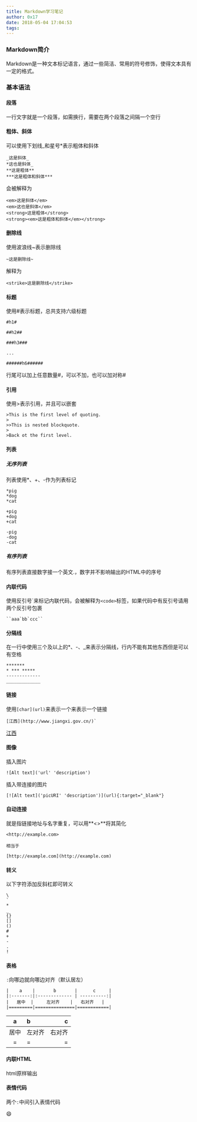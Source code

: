 ```yaml
---
title: Markdown学习笔记
author: 0x17
date: 2018-05-04 17:04:53
tags:
---
```


### Markdown简介

Markdown是一种文本标记语言，通过一些简洁、常用的符号修饰，使得文本具有一定的格式。

### 基本语法

#### 段落

一行文字就是一个段落，如需换行，需要在两个段落之间隔一个空行

#### 粗体、斜体

可以使用下划线\_和星号\*表示粗体和斜体

```
_这是斜体_
*这也是斜体_
**这是粗体**
***这是粗体和斜体***
```

会被解释为
```
<em>这是斜体</em>
<em>这也是斜体</em>
<strong>这是粗体</strong>
<strong><em>这是粗体和斜体</em></strong>
```

#### 删除线

使用波浪线\~表示删除线

```
~这是删除线~
```

解释为

```
<strike>这是删除线</strike>
```

#### 标题

使用#表示标题，总共支持六级标题

```
#h1#

##h2##

###h3###

...

######h6######
```

行尾可以加上任意数量\#，可以不加，也可以加对称\#

#### 引用

使用\>表示引用，并且可以嵌套

```
>This is the first level of quoting.
>
>>This is nested blockquote.
>
>Back ot the first level.
```

#### 列表

##### 无序列表

列表使用\*、\+、\-作为列表标记

```
*pig
*dog
*cat

+pig
+dog
+cat

-pig
-dog
-cat
```

##### 有序列表

有序列表直接数字接一个英文\.，数字并不影响输出的HTML中的序号

#### 内联代码

使用反引号\`来标记内联代码，会被解释为`<code>`标签，如果代码中有反引号请用两个反引号包裹

	``aaa`bb`ccc``

#### 分隔线

在一行中使用三个及以上的\*、\-、\_来表示分隔线，行内不能有其他东西但是可以有空格

```
*******
* *** *****
-------------
_____________
```

#### 链接

使用`[char](url)`来表示一个来表示一个链接

```
[江西](http://www.jiangxi.gov.cn/)`
```

[江西](http://www.jiangxi.gov.cn/)

#### 图像

插入图片

```
![Alt text]('url' 'description')
```

插入带连接的图片

```
[![Alt text]('picURI' 'description')](url){:target="_blank"}
```

#### 自动连接

就是指链接地址与名字重复，可以用**<>**将其简化

```
<http://example.com>

相当于

[http://example.com](http://example.com)
```

#### 转义

以下字符添加反斜杠即可转义

```
\
`
*
_
{}
[]
()
#
+
-
.
!
```

#### 表格

`:`向哪边就向哪边对齐（默认居左）

```
|    a    |       b       |      c     |
|:-------:|:------------- | ----------:|
|   居中  |     左对齐    |   右对齐   |
|=========|===============|============|
```

| a | b | c |
|:-:|:- | -:|
| 居中 | 左对齐 | 右对齐 |
|=|=|=|

#### 内联HTML

html原样输出

#### 表情代码

两个`:`中间引入表情代码

:smile:


